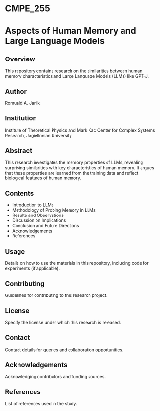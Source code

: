 # CMPE_255
# Aspects of Human Memory and Large Language Models

## Overview
This repository contains research on the similarities between human memory characteristics and Large Language Models (LLMs) like GPT-J.

## Author
Romuald A. Janik

## Institution
Institute of Theoretical Physics and Mark Kac Center for Complex Systems Research, Jagiellonian University

## Abstract
This research investigates the memory properties of LLMs, revealing surprising similarities with key characteristics of human memory. It argues that these properties are learned from the training data and reflect biological features of human memory.

## Contents
- Introduction to LLMs
- Methodology of Probing Memory in LLMs
- Results and Observations
- Discussion on Implications
- Conclusion and Future Directions
- Acknowledgements
- References

## Usage
Details on how to use the materials in this repository, including code for experiments (if applicable).

## Contributing
Guidelines for contributing to this research project.

## License
Specify the license under which this research is released.

## Contact
Contact details for queries and collaboration opportunities.

## Acknowledgements
Acknowledging contributors and funding sources.

## References
List of references used in the study.
